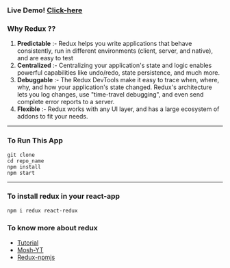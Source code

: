 ### Live Demo! [Click-here](https://at-todo-app.netlify.app/)

### Why Redux ??

1. <b>Predictable</b> :-
   Redux helps you write applications that behave consistently, run in different environments (client, server, and native), and are easy to test
2. <b>Centralized</b> :-
   Centralizing your application's state and logic enables powerful capabilities like undo/redo, state persistence, and much more.
3. <b>Debuggable</b> :-
   The Redux DevTools make it easy to trace when, where, why, and how your application's state changed. Redux's architecture lets you log changes, use "time-travel debugging", and even send complete error reports to a server.
4. <b>Flexible</b> :-
   Redux works with any UI layer, and has a large ecosystem of addons to fit your needs.

<hr>

### To Run This App

```
git clone
cd repo_name
npm install
npm start
```

<hr>

### To install redux in your react-app

```
npm i redux react-redux
```

### To know more about redux

- [Tutorial](https://redux.js.org/)
- [Mosh-YT](https://www.youtube.com/watch?v=poQXNp9ItL4)
- [Redux-npmjs](https://www.npmjs.com/package/redux)

